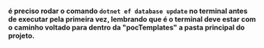 #### é preciso rodar o comando `dotnet ef database update` no terminal antes de executar pela primeira vez, lembrando que é o terminal deve estar com o caminho voltado para dentro da "pocTemplates" a pasta principal do projeto.
